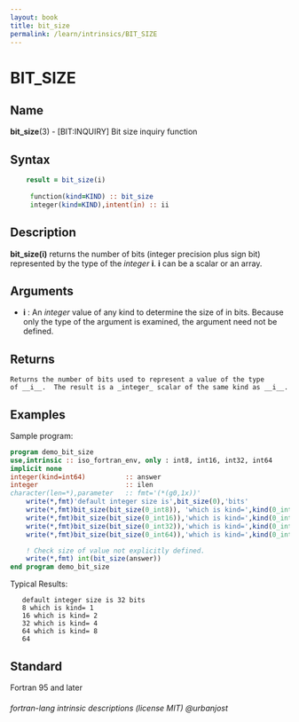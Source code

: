 ```yaml
---
layout: book
title: bit_size
permalink: /learn/intrinsics/BIT_SIZE
---
```

# BIT_SIZE
## __Name__

__bit\_size__(3) - \[BIT:INQUIRY\] Bit size inquiry function

## __Syntax__
```fortran
    result = bit_size(i)
   
     function(kind=KIND) :: bit_size
     integer(kind=KIND),intent(in) :: ii
```
## __Description__

__bit\_size(i)__ returns the number of bits (integer precision plus sign
bit) represented by the type of the _integer_ __i__.  __i__ can be a
scalar or an array.

    

## __Arguments__

  - __i__
    : An _integer_ value of any kind to determine the size of in bits.
    Because only the type of the argument is examined, the argument need
    not be defined.

## __Returns__
    Returns the number of bits used to represent a value of the type
    of __i__.  The result is a _integer_ scalar of the same kind as __i__.

## __Examples__

Sample program:

```fortran
program demo_bit_size
use,intrinsic :: iso_fortran_env, only : int8, int16, int32, int64
implicit none
integer(kind=int64)          :: answer
integer                      :: ilen
character(len=*),parameter   :: fmt='(*(g0,1x))'
    write(*,fmt)'default integer size is',bit_size(0),'bits'
    write(*,fmt)bit_size(bit_size(0_int8)), 'which is kind=',kind(0_int8)
    write(*,fmt)bit_size(bit_size(0_int16)),'which is kind=',kind(0_int16)
    write(*,fmt)bit_size(bit_size(0_int32)),'which is kind=',kind(0_int32)
    write(*,fmt)bit_size(bit_size(0_int64)),'which is kind=',kind(0_int64)

    ! Check size of value not explicitly defined.
    write(*,fmt) int(bit_size(answer))
end program demo_bit_size
```
  Typical Results:
```text
   default integer size is 32 bits
   8 which is kind= 1
   16 which is kind= 2
   32 which is kind= 4
   64 which is kind= 8
   64
```

## __Standard__

Fortran 95 and later

###### fortran-lang intrinsic descriptions (license MIT) @urbanjost
